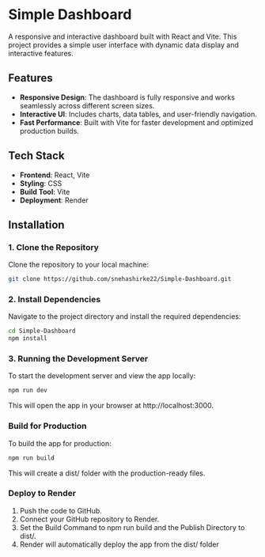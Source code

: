 # Simple Dashboard

A responsive and interactive dashboard built with React and Vite. This project provides a simple user interface with dynamic data display and interactive features.

## Features
- **Responsive Design**: The dashboard is fully responsive and works seamlessly across different screen sizes.
- **Interactive UI**: Includes charts, data tables, and user-friendly navigation.
- **Fast Performance**: Built with Vite for faster development and optimized production builds.

## Tech Stack
- **Frontend**: React, Vite
- **Styling**: CSS 
- **Build Tool**: Vite
- **Deployment**: Render

## Installation

### 1. Clone the Repository
Clone the repository to your local machine:
```bash
git clone https://github.com/snehashirke22/Simple-Dashboard.git
```

### 2. Install Dependencies
Navigate to the project directory and install the required dependencies:
```bash
cd Simple-Dashboard
npm install
```

### 3. Running the Development Server
To start the development server and view the app locally:
```bash
npm run dev
```
This will open the app in your browser at http://localhost:3000.

### Build for Production
To build the app for production:
```bash
npm run build
```
This will create a dist/ folder with the production-ready files.

### Deploy to Render
1. Push the code to GitHub.
2. Connect your GitHub repository to Render.
3. Set the Build Command to npm run build and the Publish Directory to dist/.
4. Render will automatically deploy the app from the dist/ folder
